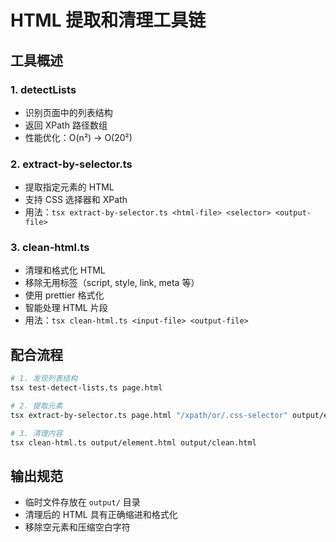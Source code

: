 # HTML 提取和清理工具链

## 工具概述

### 1. detectLists
- 识别页面中的列表结构
- 返回 XPath 路径数组
- 性能优化：O(n²) → O(20²)

### 2. extract-by-selector.ts
- 提取指定元素的 HTML
- 支持 CSS 选择器和 XPath
- 用法：`tsx extract-by-selector.ts <html-file> <selector> <output-file>`

### 3. clean-html.ts
- 清理和格式化 HTML
- 移除无用标签（script, style, link, meta 等）
- 使用 prettier 格式化
- 智能处理 HTML 片段
- 用法：`tsx clean-html.ts <input-file> <output-file>`

## 配合流程

```bash
# 1. 发现列表结构
tsx test-detect-lists.ts page.html

# 2. 提取元素
tsx extract-by-selector.ts page.html "/xpath/or/.css-selector" output/element.html

# 3. 清理内容
tsx clean-html.ts output/element.html output/clean.html
```

## 输出规范

- 临时文件存放在 `output/` 目录
- 清理后的 HTML 具有正确缩进和格式化
- 移除空元素和压缩空白字符